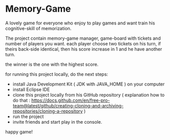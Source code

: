# Memory-Game

A lovely game for everyone who enjoy to play games and want train his cognitive-skill of memorization.

The project contain memory-game manager, game-board with tickets and number of players you want.
each player choose two tickets on his turn, if theirs back-side identical, 
then his score increase in 1 and he have another turn. 

the winner is the one with the highest score.

for running this project locally, do the next steps:
  - install Java Development Kit ( JDK with JAVA_HOME ) on your computer
  - install Eclipse IDE 
  - clone this project locally from his GitHub repository 
    ( explanation how to do that : https://docs.github.com/en/free-pro-team@latest/github/creating-cloning-and-archiving-repositories/cloning-a-repository )
  - run the project
  - invite friends and start play in the console.
  
  happy game!
